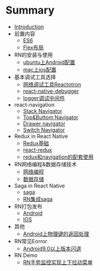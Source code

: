 # Summary

* [Introduction](README.md)
* 前置内容
    * [ES6](doc/front/ES6.md)
    * [Flex布局](doc/front/layout.md)
* RN的安装与使用
    * [ubuntu上Android配置](doc/basic/androidInstall.md)
    * [mac上ios配置](doc/basic/iosInstall.md)
* 基本调试工具选择
    * [网络调试工具Reactotron](doc/basic/reactotron.md)
    * [react-native-debugger](doc/basic/debugger.md)
    * [logger调试中间件](doc/basic/logger.md)
* react-navigation
    * [Stack Navigator](doc/navigation/tatck.md)
    * [Top&Buttom Navigator](doc/navigation/topButtom.md)
    * [Drawer navigator](doc/navigation/drawer.md)
    * [Switch Navigator](doc/navigation/switch.md)
* Redux in React Native
    * [Redux基础](doc/redux/basic.md)
    * [react-redux](doc/redux/reactRedux.md)
    * [redux和navigation的配套使用](doc/redux/reduxNavigation.md)
* RN网络编程&数据存储技术
    * [网络编程](doc/network/network.md)
    * [数据存储](doc/network/dataStorage.md)
* Saga in React Native
    * [saga](doc/saga/basic.md)
    * [RN集成saga](doc/saga/rnSaga.md)
* RN打包发布
    * [Android](doc/package/android.md)
    * [IOS](doc/package/ios.md)
* 其他
    * [Android上物理键的返回处理](doc/others/androidBack.md)
* RN常见Eorror
    * [Android9.0以上版本闪退](doc/error/Android9.md)
* RN Demo
    * [RN手势监控实现上下拉动菜单](doc/demo/posture.md)

